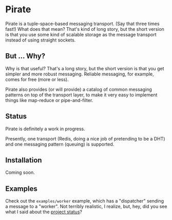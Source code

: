 # Pirate

Pirate is a tuple-space-based messaging transport. (Say that three times fast!) What does that mean? That's kind of long story, but the short version is that you use some kind of scalable storage as the message transport instead of using straight sockets.

## But ... Why?

Why is that useful? That's a long story, but the short version is that you get simpler and more robust messaging. Reliable messaging, for example, comes for free (more or less).

Pirate also provides (or will provide) a catalog of common messaging patterns on top of the transport layer, to make it very easy to implement things like map-reduce or pipe-and-filter.

## Status

Pirate is definitely a work in progress. 

Presently, one transport (Redis, doing a nice job of pretending to be a DHT) and one messaging pattern (queuing) is supported.

## Installation

Coming soon.

## Examples

Check out the `examples/worker` example, which has a "dispatcher" sending a message to a "worker". Not terribly realistic, I realize, but, hey, did you see what I said about the [project status][status]?

[status]: #Status
